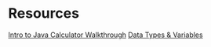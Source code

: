 # Resources
[Intro to Java Calculator Walkthrough](https://docs.google.com/presentation/d/15JTGw-FME74l_pU3xyK1hg8aaA9H9ijO9V8L2xlsGuA/edit?usp=sharing)
[Data Types & Variables](https://docs.google.com/presentation/d/1Qiax6scDufcjcKJYpIOE8S4LA6rH7GJH1AV_mxCZOFE/edit?usp=sharing) 